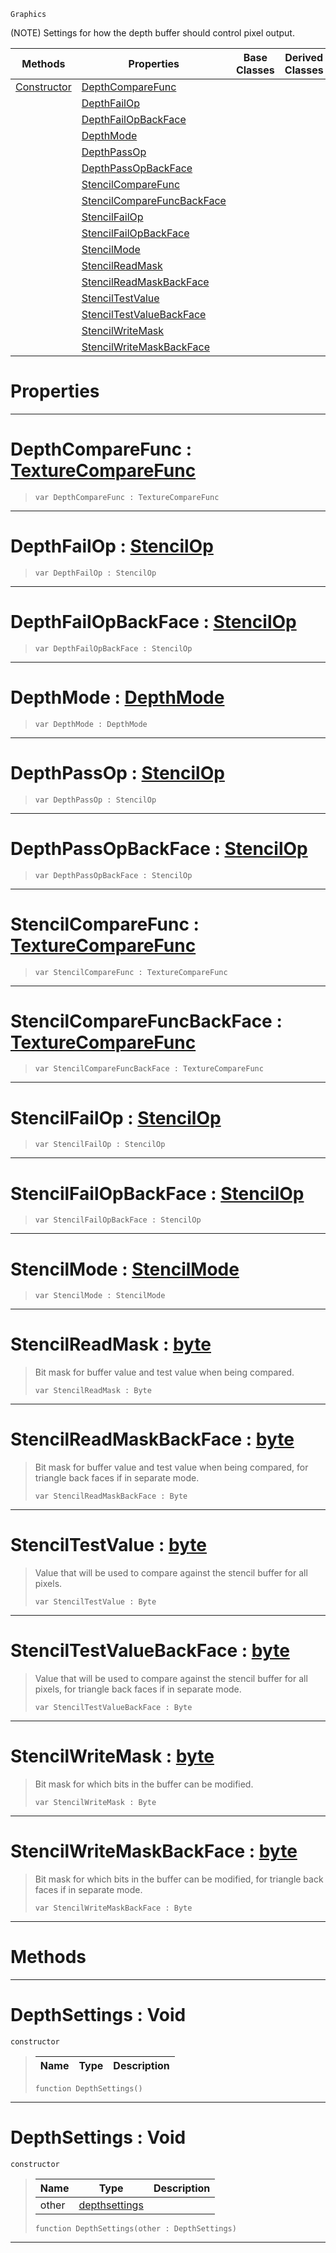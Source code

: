  `Graphics`

(NOTE) Settings for how the depth buffer should control pixel output.

|Methods|Properties|Base Classes|Derived Classes|
|---|---|---|---|
|[ Constructor](https://github.com/zeroengineteam/ZeroDocs/blob/master/code_reference/class_reference/depthsettings.markdown#depthsettings-void)|[ DepthCompareFunc](https://github.com/zeroengineteam/ZeroDocs/blob/master/code_reference/class_reference/depthsettings.markdown#depthcomparefunc-zero-en)| | |
| |[ DepthFailOp](https://github.com/zeroengineteam/ZeroDocs/blob/master/code_reference/class_reference/depthsettings.markdown#depthfailop-zero-engine)| | |
| |[ DepthFailOpBackFace](https://github.com/zeroengineteam/ZeroDocs/blob/master/code_reference/class_reference/depthsettings.markdown#depthfailopbackface-zero)| | |
| |[ DepthMode](https://github.com/zeroengineteam/ZeroDocs/blob/master/code_reference/class_reference/depthsettings.markdown#depthmode-zero-engine-do)| | |
| |[ DepthPassOp](https://github.com/zeroengineteam/ZeroDocs/blob/master/code_reference/class_reference/depthsettings.markdown#depthpassop-zero-engine)| | |
| |[ DepthPassOpBackFace](https://github.com/zeroengineteam/ZeroDocs/blob/master/code_reference/class_reference/depthsettings.markdown#depthpassopbackface-zero)| | |
| |[ StencilCompareFunc](https://github.com/zeroengineteam/ZeroDocs/blob/master/code_reference/class_reference/depthsettings.markdown#stencilcomparefunc-zero)| | |
| |[ StencilCompareFuncBackFace](https://github.com/zeroengineteam/ZeroDocs/blob/master/code_reference/class_reference/depthsettings.markdown#stencilcomparefuncbackfa)| | |
| |[ StencilFailOp](https://github.com/zeroengineteam/ZeroDocs/blob/master/code_reference/class_reference/depthsettings.markdown#stencilfailop-zero-engin)| | |
| |[ StencilFailOpBackFace](https://github.com/zeroengineteam/ZeroDocs/blob/master/code_reference/class_reference/depthsettings.markdown#stencilfailopbackface-ze)| | |
| |[ StencilMode](https://github.com/zeroengineteam/ZeroDocs/blob/master/code_reference/class_reference/depthsettings.markdown#stencilmode-zero-engine)| | |
| |[ StencilReadMask](https://github.com/zeroengineteam/ZeroDocs/blob/master/code_reference/class_reference/depthsettings.markdown#stencilreadmask-zero-eng)| | |
| |[ StencilReadMaskBackFace](https://github.com/zeroengineteam/ZeroDocs/blob/master/code_reference/class_reference/depthsettings.markdown#stencilreadmaskbackface)| | |
| |[ StencilTestValue](https://github.com/zeroengineteam/ZeroDocs/blob/master/code_reference/class_reference/depthsettings.markdown#stenciltestvalue-zero-en)| | |
| |[ StencilTestValueBackFace](https://github.com/zeroengineteam/ZeroDocs/blob/master/code_reference/class_reference/depthsettings.markdown#stenciltestvaluebackface)| | |
| |[ StencilWriteMask](https://github.com/zeroengineteam/ZeroDocs/blob/master/code_reference/class_reference/depthsettings.markdown#stencilwritemask-zero-en)| | |
| |[ StencilWriteMaskBackFace](https://github.com/zeroengineteam/ZeroDocs/blob/master/code_reference/class_reference/depthsettings.markdown#stencilwritemaskbackface)| | |


 #  Properties


---  
 #  DepthCompareFunc : [TextureCompareFunc](https://github.com/zeroengineteam/ZeroDocs/blob/master/code_reference/enum_reference.markdown#texturecomparefunc)

> 
> ``` lang=cpp, name=Zilch
> var DepthCompareFunc : TextureCompareFunc


---  
 #  DepthFailOp : [StencilOp](https://github.com/zeroengineteam/ZeroDocs/blob/master/code_reference/enum_reference.markdown#stencilop)

> 
> ``` lang=cpp, name=Zilch
> var DepthFailOp : StencilOp


---  
 #  DepthFailOpBackFace : [StencilOp](https://github.com/zeroengineteam/ZeroDocs/blob/master/code_reference/enum_reference.markdown#stencilop)

> 
> ``` lang=cpp, name=Zilch
> var DepthFailOpBackFace : StencilOp


---  
 #  DepthMode : [DepthMode](https://github.com/zeroengineteam/ZeroDocs/blob/master/code_reference/enum_reference.markdown#depthmode)

> 
> ``` lang=cpp, name=Zilch
> var DepthMode : DepthMode


---  
 #  DepthPassOp : [StencilOp](https://github.com/zeroengineteam/ZeroDocs/blob/master/code_reference/enum_reference.markdown#stencilop)

> 
> ``` lang=cpp, name=Zilch
> var DepthPassOp : StencilOp


---  
 #  DepthPassOpBackFace : [StencilOp](https://github.com/zeroengineteam/ZeroDocs/blob/master/code_reference/enum_reference.markdown#stencilop)

> 
> ``` lang=cpp, name=Zilch
> var DepthPassOpBackFace : StencilOp


---  
 #  StencilCompareFunc : [TextureCompareFunc](https://github.com/zeroengineteam/ZeroDocs/blob/master/code_reference/enum_reference.markdown#texturecomparefunc)

> 
> ``` lang=cpp, name=Zilch
> var StencilCompareFunc : TextureCompareFunc


---  
 #  StencilCompareFuncBackFace : [TextureCompareFunc](https://github.com/zeroengineteam/ZeroDocs/blob/master/code_reference/enum_reference.markdown#texturecomparefunc)

> 
> ``` lang=cpp, name=Zilch
> var StencilCompareFuncBackFace : TextureCompareFunc


---  
 #  StencilFailOp : [StencilOp](https://github.com/zeroengineteam/ZeroDocs/blob/master/code_reference/enum_reference.markdown#stencilop)

> 
> ``` lang=cpp, name=Zilch
> var StencilFailOp : StencilOp


---  
 #  StencilFailOpBackFace : [StencilOp](https://github.com/zeroengineteam/ZeroDocs/blob/master/code_reference/enum_reference.markdown#stencilop)

> 
> ``` lang=cpp, name=Zilch
> var StencilFailOpBackFace : StencilOp


---  
 #  StencilMode : [StencilMode](https://github.com/zeroengineteam/ZeroDocs/blob/master/code_reference/enum_reference.markdown#stencilmode)

> 
> ``` lang=cpp, name=Zilch
> var StencilMode : StencilMode


---  
 #  StencilReadMask : [byte](https://github.com/zeroengineteam/ZeroDocs/blob/master/code_reference/zilch_base_types/byte.markdown)

> Bit mask for buffer value and test value when being compared.
> ``` lang=cpp, name=Zilch
> var StencilReadMask : Byte


---  
 #  StencilReadMaskBackFace : [byte](https://github.com/zeroengineteam/ZeroDocs/blob/master/code_reference/zilch_base_types/byte.markdown)

> Bit mask for buffer value and test value when being compared, for triangle back faces if in separate mode.
> ``` lang=cpp, name=Zilch
> var StencilReadMaskBackFace : Byte


---  
 #  StencilTestValue : [byte](https://github.com/zeroengineteam/ZeroDocs/blob/master/code_reference/zilch_base_types/byte.markdown)

> Value that will be used to compare against the stencil buffer for all pixels.
> ``` lang=cpp, name=Zilch
> var StencilTestValue : Byte


---  
 #  StencilTestValueBackFace : [byte](https://github.com/zeroengineteam/ZeroDocs/blob/master/code_reference/zilch_base_types/byte.markdown)

> Value that will be used to compare against the stencil buffer for all pixels, for triangle back faces if in separate mode.
> ``` lang=cpp, name=Zilch
> var StencilTestValueBackFace : Byte


---  
 #  StencilWriteMask : [byte](https://github.com/zeroengineteam/ZeroDocs/blob/master/code_reference/zilch_base_types/byte.markdown)

> Bit mask for which bits in the buffer can be modified.
> ``` lang=cpp, name=Zilch
> var StencilWriteMask : Byte


---  
 #  StencilWriteMaskBackFace : [byte](https://github.com/zeroengineteam/ZeroDocs/blob/master/code_reference/zilch_base_types/byte.markdown)

> Bit mask for which bits in the buffer can be modified, for triangle back faces if in separate mode.
> ``` lang=cpp, name=Zilch
> var StencilWriteMaskBackFace : Byte


---  
 #  Methods


---  
 #  DepthSettings : Void

 `constructor`

> 
> |Name|Type|Description|
> |---|---|---|
> ``` lang=cpp, name=Zilch
> function DepthSettings()
> ``` 


---  
 #  DepthSettings : Void

 `constructor`

> 
> |Name|Type|Description|
> |---|---|---|
> |other|[depthsettings](https://github.com/zeroengineteam/ZeroDocs/blob/master/code_reference/class_reference/depthsettings.markdown)| |
> ``` lang=cpp, name=Zilch
> function DepthSettings(other : DepthSettings)
> ``` 


---  
 

 